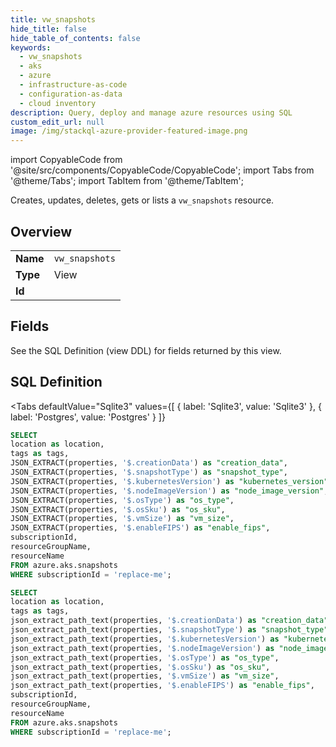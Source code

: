 ```yaml
--- 
title: vw_snapshots
hide_title: false
hide_table_of_contents: false
keywords:
  - vw_snapshots
  - aks
  - azure
  - infrastructure-as-code
  - configuration-as-data
  - cloud inventory
description: Query, deploy and manage azure resources using SQL
custom_edit_url: null
image: /img/stackql-azure-provider-featured-image.png
---
```


import CopyableCode from '@site/src/components/CopyableCode/CopyableCode';
import Tabs from '@theme/Tabs';
import TabItem from '@theme/TabItem';

Creates, updates, deletes, gets or lists a <code>vw_snapshots</code> resource.

## Overview
<table><tbody>
<tr><td><b>Name</b></td><td><code>vw_snapshots</code></td></tr>
<tr><td><b>Type</b></td><td>View</td></tr>
<tr><td><b>Id</b></td><td><CopyableCode code="azure.aks.vw_snapshots" /></td></tr>
</tbody></table>

## Fields

See the SQL Definition (view DDL) for fields returned by this view.

## SQL Definition

<Tabs
defaultValue="Sqlite3"
values={[
{ label: 'Sqlite3', value: 'Sqlite3' },
{ label: 'Postgres', value: 'Postgres' }
]}
>
<TabItem value="Sqlite3">

```sql
SELECT
location as location,
tags as tags,
JSON_EXTRACT(properties, '$.creationData') as "creation_data",
JSON_EXTRACT(properties, '$.snapshotType') as "snapshot_type",
JSON_EXTRACT(properties, '$.kubernetesVersion') as "kubernetes_version",
JSON_EXTRACT(properties, '$.nodeImageVersion') as "node_image_version",
JSON_EXTRACT(properties, '$.osType') as "os_type",
JSON_EXTRACT(properties, '$.osSku') as "os_sku",
JSON_EXTRACT(properties, '$.vmSize') as "vm_size",
JSON_EXTRACT(properties, '$.enableFIPS') as "enable_fips",
subscriptionId,
resourceGroupName,
resourceName
FROM azure.aks.snapshots
WHERE subscriptionId = 'replace-me';
```

</TabItem>
<TabItem value="Postgres">

```sql
SELECT
location as location,
tags as tags,
json_extract_path_text(properties, '$.creationData') as "creation_data",
json_extract_path_text(properties, '$.snapshotType') as "snapshot_type",
json_extract_path_text(properties, '$.kubernetesVersion') as "kubernetes_version",
json_extract_path_text(properties, '$.nodeImageVersion') as "node_image_version",
json_extract_path_text(properties, '$.osType') as "os_type",
json_extract_path_text(properties, '$.osSku') as "os_sku",
json_extract_path_text(properties, '$.vmSize') as "vm_size",
json_extract_path_text(properties, '$.enableFIPS') as "enable_fips",
subscriptionId,
resourceGroupName,
resourceName
FROM azure.aks.snapshots
WHERE subscriptionId = 'replace-me';
```

</TabItem>
</Tabs>
